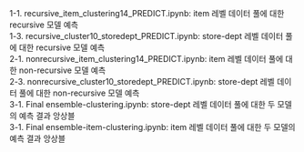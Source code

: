 1-1. recursive_item_clustering14_PREDICT.ipynb: item 레벨 데이터 풀에 대한 recursive 모델 예측   
1-3. recursive_cluster10_storedept_PREDICT.ipynb: store-dept 레벨 데이터 풀에 대한 recursive 모델 예측   
2-1. nonrecursive_item_clustering14_PREDICT.ipynb: item 레벨 데이터 풀에 대한 non-recursive 모델 예측   
2-3. nonrecursive_cluster10_storedept_PREDICT.ipynb: store-dept 레벨 데이터 풀에 대한 non-recursive 모델 예측   
3-1. Final ensemble-clustering.ipynb: store-dept 레벨 데이터 풀에 대한 두 모델의 예측 결과 앙상블   
3-1. Final ensemble-item-clustering.ipynb: item 레벨 데이터 풀에 대한 두 모델의 예측 결과 앙상블   
